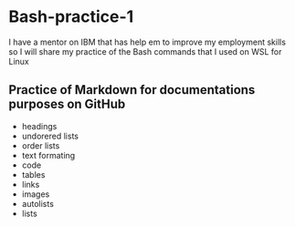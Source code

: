 # Bash-practice-1
I have a mentor on IBM that has help em to improve my employment skills so I will share my practice of the Bash commands that I used on WSL for Linux 

## Practice of Markdown for documentations purposes on GitHub

- headings
- undorered lists
- order lists
- text formating
- code
- tables
- links
- images
- autolists
- lists
